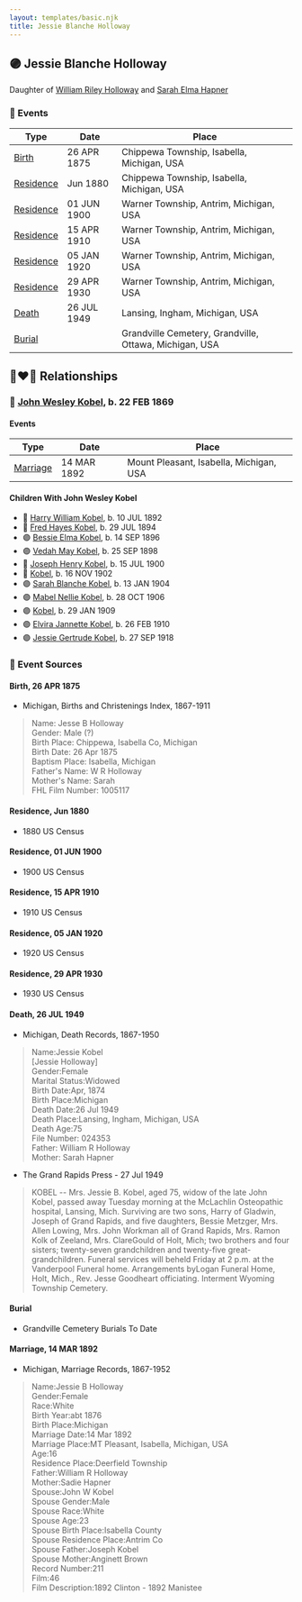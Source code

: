 ```yaml
---
layout: templates/basic.njk
title: Jessie Blanche Holloway
---
```

## 🟣 Jessie Blanche Holloway

Daughter of [William Riley Holloway](/people/9/90949012) and [Sarah Elma Hapner](/people/2/20173654)

### 📆 Events

Type | Date | Place
------ | ------ | ------
[Birth](#event-event-3) | 26 APR 1875 | Chippewa Township, Isabella, Michigan, USA
[Residence](#event-event-0) | Jun 1880 | Chippewa Township, Isabella, Michigan, USA
[Residence](#event-event-1) | 01 JUN 1900 | Warner Township, Antrim, Michigan, USA
[Residence](#event-event-2) | 15 APR 1910 | Warner Township, Antrim, Michigan, USA
[Residence](#event-event-3) | 05 JAN 1920 | Warner Township, Antrim, Michigan, USA
[Residence](#event-event-4) | 29 APR 1930 | Warner Township, Antrim, Michigan, USA
[Death](#event-event-9) | 26 JUL 1949 | Lansing, Ingham, Michigan, USA
[Burial](#event-event-10) |  | Grandville Cemetery, Grandville, Ottawa, Michigan, USA

## 👩‍❤️‍👨 Relationships

### 🔵 [John Wesley Kobel](/people/2/24649136), b. 22 FEB 1869

#### Events

Type | Date | Place
------ | ------ | ------
[Marriage](#event-family-0-event-0) | 14 MAR 1892 | Mount Pleasant, Isabella, Michigan, USA
#### Children With John Wesley Kobel
* 🔵 [Harry William Kobel](/people/3/30496161), b. 10 JUL 1892
* 🔵 [Fred Hayes Kobel](/people/1/1672312), b. 29 JUL 1894
* 🟣 [Bessie Elma Kobel](/people/3/34277096), b. 14 SEP 1896
* 🟣 [Vedah May Kobel](/people/5/52554620), b. 25 SEP 1898
* 🔵 [Joseph Henry Kobel](/people/5/50400728), b. 15 JUL 1900
* 🔵 [Kobel](/people/4/43995845), b. 16 NOV 1902
* 🟣 [Sarah Blanche Kobel](/people/4/40397804), b. 13 JAN 1904
* 🟣 [Mabel Nellie Kobel](/people/6/69123608), b. 28 OCT 1906
* 🟣 [Kobel](/people/7/71908748), b. 29 JAN 1909
* 🟣 [Elvira Jannette Kobel](/people/2/2756961), b. 26 FEB 1910
* 🟣 [Jessie Gertrude Kobel](/people/9/95617946), b. 27 SEP 1918
### 📰 Event Sources

#### <a id="event-event-3"></a> Birth, 26 APR 1875
* Michigan, Births and Christenings Index, 1867-1911
>   
  > Name: Jesse B Holloway  
  > Gender: Male (?)  
  > Birth Place: Chippewa, Isabella Co, Michigan  
  > Birth Date: 26 Apr 1875  
  > Baptism Place: Isabella, Michigan  
  > Father's Name: W R Holloway  
  > Mother's Name: Sarah  
  > FHL Film Number: 1005117

#### <a id="event-event-0"></a> Residence, Jun 1880
* 1880 US Census

#### <a id="event-event-1"></a> Residence, 01 JUN 1900
* 1900 US Census

#### <a id="event-event-2"></a> Residence, 15 APR 1910
* 1910 US Census

#### <a id="event-event-3"></a> Residence, 05 JAN 1920
* 1920 US Census

#### <a id="event-event-4"></a> Residence, 29 APR 1930
* 1930 US Census

#### <a id="event-event-9"></a> Death, 26 JUL 1949
* Michigan, Death Records, 1867-1950
>   
  > Name:Jessie Kobel  
  > [Jessie Holloway]   
  > Gender:Female  
  > Marital Status:Widowed  
  > Birth Date:Apr, 1874  
  > Birth Place:Michigan  
  > Death Date:26 Jul 1949  
  > Death Place:Lansing, Ingham, Michigan, USA  
  > Death Age:75  
  > File Number: 024353  
  > Father: William R Holloway  
  > Mother: Sarah Hapner
* The Grand Rapids Press  - 27 Jul 1949
>   
  > KOBEL -- Mrs. Jessie B. Kobel, aged 75, widow of the late John Kobel, passed away Tuesday morning at the McLachlin Osteopathic hospital, Lansing, Mich. Surviving are two sons, Harry of Gladwin, Joseph of Grand Rapids, and five daughters, Bessie Metzger, Mrs. Allen Lowing, Mrs. John Workman all of Grand Rapids, Mrs. Ramon Kolk of Zeeland, Mrs. ClareGould of Holt, Mich; two brothers and four sisters; twenty-seven grandchildren and twenty-five great-grandchildren. Funeral services will beheld Friday at 2 p.m. at the Vanderpool Funeral home. Arrangements byLogan Funeral Home, Holt, Mich., Rev. Jesse Goodheart officiating. Interment Wyoming Township Cemetery.

#### <a id="event-event-10"></a> Burial
* Grandville Cemetery Burials To Date
#### <a id="event-family-0-event-0"></a> Marriage, 14 MAR 1892
* Michigan, Marriage Records, 1867-1952
>   
  > Name:Jessie B Holloway  
  > Gender:Female  
  > Race:White  
  > Birth Year:abt 1876  
  > Birth Place:Michigan  
  > Marriage Date:14 Mar 1892  
  > Marriage Place:MT Pleasant, Isabella, Michigan, USA  
  > Age:16  
  > Residence Place:Deerfield Township  
  > Father:William R Holloway  
  > Mother:Sadie Hapner  
  > Spouse:John W Kobel  
  > Spouse Gender:Male  
  > Spouse Race:White  
  > Spouse Age:23  
  > Spouse Birth Place:Isabella County  
  > Spouse Residence Place:Antrim Co  
  > Spouse Father:Joseph Kobel  
  > Spouse Mother:Anginett Brown  
  > Record Number:211  
  > Film:46  
  > Film Description:1892 Clinton - 1892 Manistee

